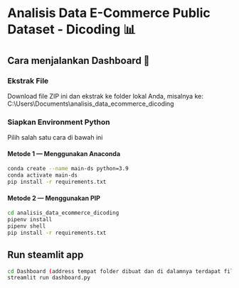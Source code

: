 # Analisis Data E-Commerce Public Dataset - Dicoding :bar_chart:


##  Cara menjalankan Dashboard 🚀

### Ekstrak File
Download file ZIP ini dan ekstrak ke folder lokal Anda, misalnya ke:
C:\Users<username>\Documents\analisis_data_ecommerce_dicoding

### Siapkan Environment Python
Pilih salah satu cara di bawah ini

#### Metode 1 — Menggunakan Anaconda
```bash
conda create --name main-ds python=3.9
conda activate main-ds
pip install -r requirements.txt
```

#### Metode 2 — Menggunakan PIP
```bash
cd analisis_data_ecommerce_dicoding
pipenv install
pipenv shell
pip install -r requirements.txt
```

## Run steamlit app
```bash
cd Dashboard (address tempat folder dibuat dan di dalamnya terdapat file Dashboard)
streamlit run dashboard.py
```